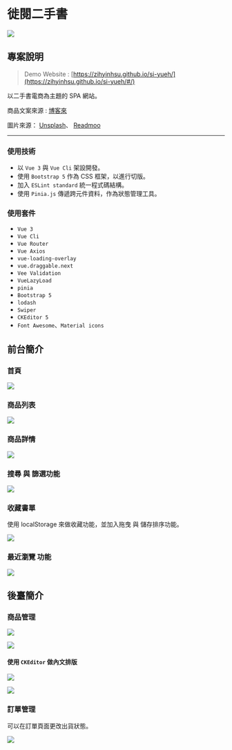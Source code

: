 # 徙閱二手書

![](https://storage.googleapis.com/vue-course-api.appspot.com/zy123/1651492574560.png?GoogleAccessId=firebase-adminsdk-zzty7%40vue-course-api.iam.gserviceaccount.com&Expires=1742169600&Signature=WqgKVjLquLlKAp4OkrMkkt3GIbn%2BG0A%2FHnPORJ0miSQIc8dSOmTuVHVAeixUGVOMbh0hoisZH4eV614pu5Ke2Zwy1luBb%2FxjS4SThrgnYumgmDACYIBUT6HgH%2Ftrsba7joIRu%2F6genLN6Eoy%2FoswjMT%2B%2FTgAL6RYdLmss8orGKs7EyGys2eQ0cogdFKgNiSwvTVFYiPchV2aLkvux8XFFFJTdpPgSKv8qY0z%2Fkzgh2qW6lwnHWuKf8Rb3o9KX62%2FihqsGAI4eGc1sNulGMlagpSLXra4Lf1oORsEWa2V9zM11J5CuOjT3AHC9FLtic%2BlBhaxH5Vhhz8zvCKe3Jy5DA%3D%3D)
## 專案說明
 > Demo Website : [https://zihyinhsu.github.io/si-yueh/](https://zihyinhsu.github.io/si-yueh/#/)

以二手書電商為主題的 SPA 網站。

商品文案來源 : [博客來](https://www.books.com.tw/?gclid=Cj0KCQjwvLOTBhCJARIsACVldV3dwbmpMMWLlaSQBn3bGP1utDcLgS4swc5r2Vs-bwmWHeEzqA5HJu4aAghKEALw_wcB)

圖片來源： [Unsplash](https://unsplash.com/)、 [Readmoo](https://readmoo.com/)

---
### 使用技術
- 以 `Vue 3` 與 `Vue Cli` 架設開發。
- 使用 `Bootstrap 5` 作為 CSS 框架，以進行切版。
- 加入 `ESLint standard` 統一程式碼結構。
- 使用 `Pinia.js` 傳遞跨元件資料，作為狀態管理工具。

### 使用套件
- `Vue 3`
- `Vue Cli`
- `Vue Router`
- `Vue Axios`
- `vue-loading-overlay`
- `vue.draggable.next`
- `Vee Validation`
- `VueLazyLoad`
- `pinia`
- `Bootstrap 5`
- `lodash`
- `Swiper`
- `CKEditor 5`
- `Font Awesome`、`Material icons`
## 前台簡介

### 首頁
![](https://storage.googleapis.com/vue-course-api.appspot.com/zy123/1651493528047.png?GoogleAccessId=firebase-adminsdk-zzty7%40vue-course-api.iam.gserviceaccount.com&Expires=1742169600&Signature=hd7OhPJp%2Fu2rJ8qKDDecqqn%2B5y4eyye1AuoEapcxdtDWvy3FKxHFXAvg1UcXGkJFbGCxlhiJFHH4GLlaFdb74VUkDuvYM75Xy9V%2FkarnNS0v6MMP4PQAwppy2Tz38C6XrdhamWhwqHhfmCDi0JB0JWbgf3Kra1SwIVbcLHsNr0zK0NiECqefN6dwS53Q5iGzi3bW%2FWXh%2BV56emrCV17eWRH%2FrIE%2FP%2FG%2FguP2jTHnIb0vc6JBH8GXVAsN7xbVda9uuJbtYOhN68682lvEbUfngVFxcVJK1zYAcTHqvh5bm4qCNbDY%2BBX2rfzxYL9H6XtLpUZVI%2BqKwAykSIt%2FUgBgMA%3D%3D)

### 商品列表
![](https://storage.googleapis.com/vue-course-api.appspot.com/zy123/1651493567085.png?GoogleAccessId=firebase-adminsdk-zzty7%40vue-course-api.iam.gserviceaccount.com&Expires=1742169600&Signature=BHUgmGPa470pvbXMSIClssObfBH6cIhiNV4lX6Znp7q76EjuJ7fCiZzxeb7RSn%2FjRpie7jAFJmvRw0pota8wRsgXpYq9lgLutbUYdCki%2BsOsW3HiQk4gEyOeSLn%2FEZKd91A2PegZP0u1n1kz4v8Asl1f3Hj%2FvOx3wze1qdU9izjtIZH%2BtpPDw3UfUKGKgHhjKu2M8rjk4qreNs4zNfff2oDzhKo%2Bk3jqoy2CTC4yVPMI1%2BwHsYIU0A%2BK%2FPrhStt3EPMVu%2FMeEll5y54WuYmcuCmrKjfen4kDhbYyJjdSc2GO81idsQJ1m9h5j0iaG1QYDygPqw1o2JrbqSYr4OW1FA%3D%3D)

### 商品詳情
![](https://storage.googleapis.com/vue-course-api.appspot.com/zy123/1651494485588.png?GoogleAccessId=firebase-adminsdk-zzty7%40vue-course-api.iam.gserviceaccount.com&Expires=1742169600&Signature=nD4SmAnuaczt%2BOVwXAoNfhZxRSBbsQownkT%2BlQ%2BnJSLsDxVkYiByAztn1Msy5IOf%2BivzNU8P1V%2BY7wlEaKI7a1Wu5hcxKZPe6XRfxtV99R2fA7QNrK2EkwMqJKqckJHFqOnyhfIegTFoWNE3KUy%2Ft4OspgAww9TEPoijpImNWBqR%2BneON44mkKp5t%2B113jvUf%2BL4NLhOgVt6p9QKp%2FQu44%2FP78daTC67KBmzt%2BWzT9H9e748rD4MPyBlG2K6RtOmDGG6RgoXc4Do904JcEwn9CuHv0G8ZHuwodiXp5UBckXn8iLjWHsyS1chbTYvlnz2JXlOBVyzN0X4LVGpupQBgg%3D%3D)

### 搜尋 與 篩選功能
![](https://i.imgur.com/tFGvQed.gif)

### 收藏書單

使用 localStorage 來做收藏功能，並加入拖曳 與 儲存排序功能。

![](https://i.imgur.com/O0htW9e.gif)

### 最近瀏覽 功能
![](https://storage.googleapis.com/vue-course-api.appspot.com/zy123/1651494375704.png?GoogleAccessId=firebase-adminsdk-zzty7%40vue-course-api.iam.gserviceaccount.com&Expires=1742169600&Signature=SETnMqoaaqccClClUFH%2BviaC6Cc%2BUv3PSz6wTlil7aQF9DnF38xSGQRlPnwBjEW0FidMc%2Bd%2FBL1k1n5tV20S%2Ba2xtdQmFb6N1tWaOLNjd8BC2%2Bap5dPSTy69Dp02MXRX4XuM0t9qNdKgdtOSwm6o%2BoM1MGmPcvVS69SJq%2BqyUJbzVjG98kuW19p8Sv8pTs%2BNKDg61HyQedLcMbQB0XbqqlmDyKGgX6bqyPnBnPLb%2BvFFEpLknTbb7gkkFB6x5XE%2BrRu3CyNjTFz3d6MlKDozsG9fp58wfKfW144WfPbRCojszb7ih9H4l83y3qWYigSi7tza%2Ff5Ts1kxoEO0t811HQ%3D%3D)

## 後臺簡介

### 商品管理
![](https://storage.googleapis.com/vue-course-api.appspot.com/zy123/1651494735090.png?GoogleAccessId=firebase-adminsdk-zzty7%40vue-course-api.iam.gserviceaccount.com&Expires=1742169600&Signature=LgSgvIOTSBOvK1HeVqkgQaz2EmWF9lkDeso4xd6r%2BavgN12wpEwLhegeIf7omBmU%2Bhlz3IZ6J%2FVK6fpjI5XOXfJvgpwWQYpS4YqwHLgMowXZJFBbUPyIu361u9tlFLcznhzeNgFkhj95dPescGXhMt71CeT22inJG65PHNXevJ%2BH4p2FhLmYx0R8WTtwABw5fhy4kN3Z48TDSXmXPtYRE95W15ooGlKJKKUE9HiSAUliwMKd3KwgNN8v1Bf%2F74b%2BIZV8R40kRiQmPmHAkowxuiI4MnIul3o8B6YQVL5X6%2BgcneFm%2F3BjXk2SRl9wMG2JO%2FeudvqXf20sZGtYLAhS%2Bw%3D%3D)

![](https://storage.googleapis.com/vue-course-api.appspot.com/zy123/1651495054913.png?GoogleAccessId=firebase-adminsdk-zzty7%40vue-course-api.iam.gserviceaccount.com&Expires=1742169600&Signature=azlZpKe9y4ySHsNiqGs4N5afmL6zNx9pBrGQES5KAd%2FrgBohkFCwlN6Jb80hfTnS4hk8UlntXb9EJI9qw6Q%2FDMAe54QHQj%2F%2F65VcJgMSCUBWFCYphyGrAP2LM5ET3TIcB8HXgRwuv%2Bc8X7EYwYJfKt4raGIgTNSGA%2BOBuBt3G1f0xkHoExvGLbrgeiQL573RrRYBNheS4JtZ0ILyXnXRroBFy0Zl9qssEzfpsx8okZWKgMW264UUiEhYlN49aykCdPpdmTKwzOwwNVscc9rai00MRDXsi15kmel9r%2FE%2Bht3sNHzElBlNTC4kJSF1mz0IkQmr%2BS3xVvzCqSV%2FfaczmQ%3D%3D)

#### 使用 `CKEditor` 做內文排版
![](https://storage.googleapis.com/vue-course-api.appspot.com/zy123/1651495101051.png?GoogleAccessId=firebase-adminsdk-zzty7%40vue-course-api.iam.gserviceaccount.com&Expires=1742169600&Signature=FwI2R%2BOD3wylzzxc3eBdDIqacnux2my7gAvsGcSVsEFl0%2FIWOV3tP3iXwm%2FlPLghnxSJ3W0Zu1D0EcALO8UfemIWfzX4M1VgVUR0UXRw3dPXbAyAibffFph2XaT%2FX4xmXHxQrr3%2FXpuYaZKl%2FLgMJtrxDkF6GORzqajowR3bskA8sK3zCazfCOtuvD0YyVDMKhUxB9CQaUBUTuUCj0%2BIjFrKRiE22AtV6S2Eh%2B%2Bnam5%2FPCxCqI0qIsqXgrfisp9eXowgMyVn79GdXKlmTQQYlj3UnS8VW5Wd1OiRQ5Xtm8WOp%2FRhFw5zufXt6nq2E0v4NkGi%2BzecqlAWsJFnr7aBgA%3D%3D)

![](https://storage.googleapis.com/vue-course-api.appspot.com/zy123/1651495118637.png?GoogleAccessId=firebase-adminsdk-zzty7%40vue-course-api.iam.gserviceaccount.com&Expires=1742169600&Signature=GSV4n71PTr%2BmAcz1aVxeruEYYXuRteo45t%2Bhuv58e%2F2uHpMhxi239GnR4nAILEd39iZCsTiKUTZfCEzSiZp%2Bju%2FWP7Wd0w6rZwULSMm%2F1LT%2Fs5jKFjY4bcGdPN0KwrJS0y1jJ4UWfkQwbmIwNgghoHDD5YJ5AAfhCjWoIJUmHxXSzOmlOc1b1v%2BFQSsa5Eq84%2BR8HHx1AVxCIzIuA6vRrajWNjHScZ%2BFFl0RKDgKZvkogJai1kAghNy6yYP%2B8peuCy2aBEKI77VTpeM2nfLS1i0l%2Bd3S5a72Yo6ruceXoattMkP89AlfGE%2BJRxZ4TETLbZNGxzxmPObhA7s1BSRHAg%3D%3D)

### 訂單管理

可以在訂單頁面更改出貨狀態。

![](https://storage.googleapis.com/vue-course-api.appspot.com/zy123/1651495667603.png?GoogleAccessId=firebase-adminsdk-zzty7%40vue-course-api.iam.gserviceaccount.com&Expires=1742169600&Signature=eJ2xci%2BtIwXGYFeR6Uzlo%2FtALjqIO7ICfo7nDnn2W%2FmUPr9FCixdPHBW6MOGCkqxOLzXzUydKwyl%2F5N6cZbHQDpM2tpFLBr4lik%2BAL1gE7ZhOyASY44MUZmKBHjfQ2b8mpE7%2Be3zPD0y1kPSyArXLx6h2yLNUaBELBH8kyTVLihPKiF1rt5RM7nVtW7DJW0vt3wSuWhgcf7tjjfhFH4TNelV%2F3r4KvY8dVtwzwRmvWxWe1uFlKq%2BjqJSQDc%2B9QMPbKWKzOShARm6Nrk7vK9qCGYevMfCDmeZTTQ3Suao8B%2BAwge7nC9%2FMXbPxSeKCMUcUOnHbxFAKXy5Bq8X3FPxFQ%3D%3D)
